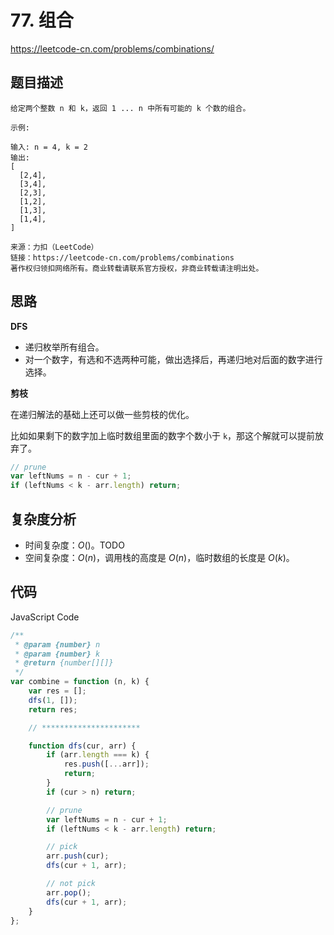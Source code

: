 # 77. 组合

https://leetcode-cn.com/problems/combinations/

## 题目描述

```
给定两个整数 n 和 k，返回 1 ... n 中所有可能的 k 个数的组合。

示例:

输入: n = 4, k = 2
输出:
[
  [2,4],
  [3,4],
  [2,3],
  [1,2],
  [1,3],
  [1,4],
]

来源：力扣（LeetCode）
链接：https://leetcode-cn.com/problems/combinations
著作权归领扣网络所有。商业转载请联系官方授权，非商业转载请注明出处。
```

## 思路

**DFS**

-   递归枚举所有组合。
-   对一个数字，有选和不选两种可能，做出选择后，再递归地对后面的数字进行选择。

**剪枝**

在递归解法的基础上还可以做一些剪枝的优化。

比如如果剩下的数字加上临时数组里面的数字个数小于 `k`，那这个解就可以提前放弃了。

```js
// prune
var leftNums = n - cur + 1;
if (leftNums < k - arr.length) return;
```

## 复杂度分析

-   时间复杂度：$O()$。TODO
-   空间复杂度：$O(n)$，调用栈的高度是 $O(n)$，临时数组的长度是 $O(k)$。

## 代码

JavaScript Code

```js
/**
 * @param {number} n
 * @param {number} k
 * @return {number[][]}
 */
var combine = function (n, k) {
    var res = [];
    dfs(1, []);
    return res;

    // **********************

    function dfs(cur, arr) {
        if (arr.length === k) {
            res.push([...arr]);
            return;
        }
        if (cur > n) return;

        // prune
        var leftNums = n - cur + 1;
        if (leftNums < k - arr.length) return;

        // pick
        arr.push(cur);
        dfs(cur + 1, arr);

        // not pick
        arr.pop();
        dfs(cur + 1, arr);
    }
};
```
